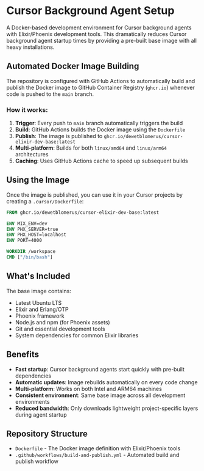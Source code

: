 # Cursor Background Agent Setup

A Docker-based development environment for Cursor background agents with Elixir/Phoenix development tools. This dramatically reduces Cursor background agent startup times by providing a pre-built base image with all heavy installations.

## Automated Docker Image Building

The repository is configured with GitHub Actions to automatically build and publish the Docker image to GitHub Container Registry (`ghcr.io`) whenever code is pushed to the `main` branch.

### How it works:

1. **Trigger**: Every push to `main` branch automatically triggers the build
2. **Build**: GitHub Actions builds the Docker image using the `Dockerfile`
3. **Publish**: The image is published to `ghcr.io/dewetblomerus/cursor-elixir-dev-base:latest`
4. **Multi-platform**: Builds for both `linux/amd64` and `linux/arm64` architectures
5. **Caching**: Uses GitHub Actions cache to speed up subsequent builds

## Using the Image

Once the image is published, you can use it in your Cursor projects by creating a `.cursor/Dockerfile`:

```dockerfile
FROM ghcr.io/dewetblomerus/cursor-elixir-dev-base:latest

ENV MIX_ENV=dev
ENV PHX_SERVER=true
ENV PHX_HOST=localhost
ENV PORT=4000

WORKDIR /workspace
CMD ["/bin/bash"]
```

## What's Included

The base image contains:

- Latest Ubuntu LTS
- Elixir and Erlang/OTP
- Phoenix framework
- Node.js and npm (for Phoenix assets)
- Git and essential development tools
- System dependencies for common Elixir libraries

## Benefits

- **Fast startup**: Cursor background agents start quickly with pre-built dependencies
- **Automatic updates**: Image rebuilds automatically on every code change
- **Multi-platform**: Works on both Intel and ARM64 machines
- **Consistent environment**: Same base image across all development environments
- **Reduced bandwidth**: Only downloads lightweight project-specific layers during agent startup

## Repository Structure

- `Dockerfile` - The Docker image definition with Elixir/Phoenix tools
- `.github/workflows/build-and-publish.yml` - Automated build and publish workflow
